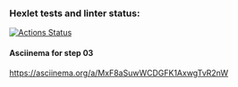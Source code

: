 ### Hexlet tests and linter status:
[![Actions Status](https://github.com/modemfux/python-project-50/workflows/hexlet-check/badge.svg)](https://github.com/modemfux/python-project-50/actions)


#### Asciinema for step 03
https://asciinema.org/a/MxF8aSuwWCDGFK1AxwgTvR2nW

